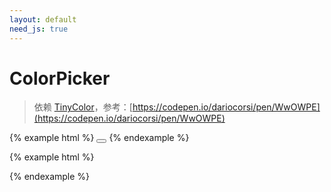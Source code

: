 ```yaml
---
layout: default
need_js: true
---
```


# ColorPicker

> 依赖 [TinyColor](https://github.com/bgrins/TinyColor)，参考：[https://codepen.io/dariocorsi/pen/WwOWPE](https://codepen.io/dariocorsi/pen/WwOWPE)

{% example html %}
<button class="ui-color-trigger" id="color-trigger" type="button" data-color="#000000">
  <input type="hidden" name="color" value="#000000" />
</button>
{% endexample %}

<script src="{{ "./assets/tinycolor.js " | relative_url }}"></script>
{% example html %}
<script>
  var ColorPicker = ui.ColorPicker;
  var btn = document.querySelector('#color-trigger');
  
  new ColorPicker(btn, {
    onChange: function (data) {
      var color = '#' + data;
      btn.style.background = color;
      btn.setAttribute('data-color', color);
      btn.querySelector('input').value = color;
    }
  });
</script>
{% endexample %}